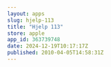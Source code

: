 ```yaml
---
layout: apps
slug: hjelp-113
title: "Hjelp 113"
store: apple
app_id: 363739748
date: 2024-12-19T10:17:17Z
published: 2010-04-05T14:58:31Z
---
```

